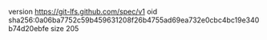 version https://git-lfs.github.com/spec/v1
oid sha256:0a06ba7752c59b459631208f26b4755ad69ea732e0cbc4bc19e340b74d20ebfe
size 205
